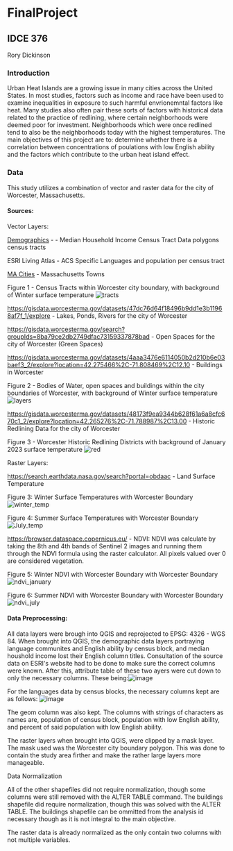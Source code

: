 # FinalProject
## IDCE 376
Rory Dickinson

### Introduction
Urban Heat Islands are a growing issue in many cities across the United States. In most studies, factors such as income and race have been used to examine inequalities in exposure to such harmful envrionemntal factors like heat. Many studies also often pair these sorts of factors with historical data related to the practice of redlining, where certain neighborhoods were deemed poor for investment. Neighborhoods which were once redlined tend to also be the neighborhoods today with the highest temperatures. 
The main objectives of this project are to: determine whether there is a correlation between concentrations of poulations with low English ability and the factors which contribute to the urban heat island effect.

### Data

This study utilizes a combination of vector and raster data for the city of Worcester, Massachusetts.

#### Sources:
Vector Layers:

[Demographics](https://coronavirus-resources.esri.com/datasets/esri::county-28/explore?location=33.307776%2C-119.918825%2C4.00) - - Median Household Income Census Tract Data polygons census tracts

ESRI Living Atlas - ACS Specific Languages and population per census tract

[MA Cities](https://www.mass.gov/info-details/massgis-data-2020-us-census-towns) - Massachusetts Towns

Figure 1 - Census Tracts within Worcester city boundary, with background of Winter surface temperature
![tracts](https://github.com/RoryCSCI120/FinalProject/assets/131007848/bb5a5fa1-55ce-453b-a775-c2f9a4e5d56e)

https://gisdata.worcesterma.gov/datasets/47dc76d64f18496b9dd1e3b11968af7f_1/explore - Lakes, Ponds, Rivers for the city of Worcester

https://gisdata.worcesterma.gov/search?groupIds=8ba79ce2db2749dfac73159337878bad - Open Spaces for the city of Worcester (Green Spaces)

https://gisdata.worcesterma.gov/datasets/4aaa3476e6114050b2d210b6e03baef3_2/explore?location=42.275466%2C-71.808469%2C12.10 - Buildings in Worcester

Figure 2 - Bodies of Water, open spaces and buildings within the city boundaries of Worcester, with background of Winter surface temperature
![layers](https://github.com/RoryCSCI120/FinalProject/assets/131007848/e31d158e-7fc0-476e-9ed8-84a9ee6a5303)

https://gisdata.worcesterma.gov/datasets/48173f9ea9344b628f61a6a8cfc670c1_2/explore?location=42.265276%2C-71.788987%2C13.00 - Historic Redlining Data for the city of Worcester

Figure 3 - Worcester Historic Redlining Districts with background of January 2023 surface temperature
![red](https://github.com/RoryCSCI120/FinalProject/assets/131007848/2135ac69-2821-4bde-bef0-a69622f71f91)

Raster Layers:

https://search.earthdata.nasa.gov/search?portal=obdaac - Land Surface Temperature

Figure 3: Winter Surface Temperatures with Worcester Boundary
![winter_temp](https://github.com/RoryCSCI120/FinalProject/assets/131007848/0cb4a709-96aa-4aee-b988-8ed734d3161d)

Figure 4: Summer Surface Temperatures with Worcester Boundary
![July_temp](https://github.com/RoryCSCI120/FinalProject/assets/131007848/031bad30-7627-4df7-a07b-2538f5155e5d)

https://browser.dataspace.copernicus.eu/ - NDVI: NDVI was calculate by taking the 8th and 4th bands of Sentinel 2 images and running them through the NDVI formula using the raster calculator. All pixels valued over 0 are considered vegetation.

Figure 5: Winter NDVI with Worcester Boundary with Worcester Boundary
![ndvi_january](https://github.com/RoryCSCI120/FinalProject/assets/131007848/d4833a93-a040-4ed0-a1d9-d6af96c93c2e)


Figure 6: Summer NDVI with Worcester Boundary with Worcester Boundary
![ndvi_july](https://github.com/RoryCSCI120/FinalProject/assets/131007848/3fd7cff2-f67b-4c6a-b2ab-61c4d2d78d24)

#### Data Preprocessing: 
All data layers were brough into QGIS and reprojected to EPSG: 4326 - WGS 84. When brought into QGIS, the demographic data layers portraying language communites and English ability by census block, and median houshold income lost their English column titles. Consultation of the source data on ESRI's website had to be done to make sure the correct columns were known. After this, attribute table of these two ayers were cut down to only the necessary columns. 
These being:![image](https://github.com/RoryCSCI120/FinalProject/assets/131007848/bbd53c49-e1f8-4a37-ad6e-524fcc1f8bac)

For the languages data by census blocks, the necessary columns kept are as follows: ![image](https://github.com/RoryCSCI120/FinalProject/assets/131007848/819c7991-b781-487d-b8f2-56a6ed241e6d)

The geom column was also kept. The columns with strings of characters as names are, population of census block, population with low English ability, and percent of said population with low English ability. 

The raster layers when brought into QGIS, were clipped by a mask layer. The mask used was the Worcester city boundary polygon. This was done to contain the study area firther and make the rather large layers more manageable.

Data Normalization

All of the other shapefiles did not require normalization, though some columns were still removed with the ALTER TABLE command. The buildings shapefile did require normalization, though this was solved with the ALTER TABLE. The buildings shapefile can be ommitted from the analysis id necessary though as it is not integral to the main objective.

The raster data is already normalized as the only contain two columns with not multiple variables.







